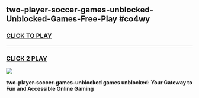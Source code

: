 
## two-player-soccer-games-unblocked-Unblocked-Games-Free-Play #co4wy
<h3>
<a href="https://us.freeplayer.one?title=two-player-soccer-games-unblocked&ref=9M">CLICK TO PLAY</a></h3>
<hr>

<h3>
<a href="https://us.freeplayer.one?title=two-player-soccer-games-unblocked&ref=9M">CLICK 2 PLAY</a>
  
</h3>

<a href="https://us.freeplayer.one?title=two-player-soccer-games-unblocked&ref=9M"><img src="https://clearcache.store/games.png"></a>


**two-player-soccer-games-unblocked games unblocked: Your Gateway to Fun and Accessible Online Gaming**
